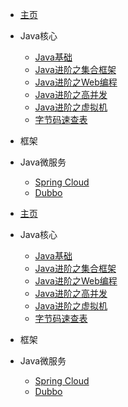 - [主页](README.md)
- Java核心
  - [Java基础](java/base.md)
  - [Java进阶之集合框架](java/collection.md)
  - [Java进阶之Web编程](java/web.md)
  - [Java进阶之高并发](java/juc.md)
  - [Java进阶之虚拟机](java/jvm.md)
  - [字节码速查表](java/bytecode.md)
- 框架
- Java微服务
  - [Spring Cloud](micros/sc.md)
  - [Dubbo](micros/dubbo.md)

- [主页](s-java/README.md)
- Java核心
  - [Java基础](s-java/java/base.md)
  - [Java进阶之集合框架](s-java/java/collection.md)
  - [Java进阶之Web编程](s-java/java/web.md)
  - [Java进阶之高并发](s-java/java/juc.md)
  - [Java进阶之虚拟机](s-java/java/jvm.md)
  - [字节码速查表](s-java/java/bytecode.md)
- 框架
- Java微服务
  - [Spring Cloud](s-java/micros/sc.md)
  - [Dubbo](s-java/micros/dubbo.md) 


